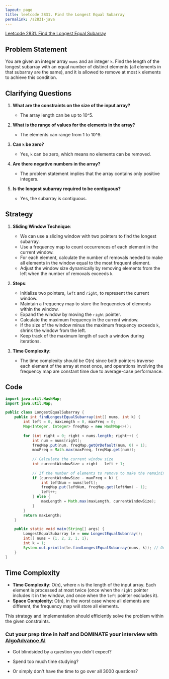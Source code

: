 ```yaml
---
layout: page
title: leetcode 2831. Find the Longest Equal Subarray
permalink: /s2831-java
---
```

[Leetcode 2831. Find the Longest Equal Subarray](https://algoadvance.github.io/algoadvance/l2831)
## Problem Statement

You are given an integer array `nums` and an integer `k`. Find the length of the longest subarray with an equal number of distinct elements (all elements in that subarray are the same), and it is allowed to remove at most `k` elements to achieve this condition.

## Clarifying Questions

1. **What are the constraints on the size of the input array?**
   - The array length can be up to 10^5.

2. **What is the range of values for the elements in the array?**
   - The elements can range from 1 to 10^9.

3. **Can `k` be zero?**
   - Yes, `k` can be zero, which means no elements can be removed.

4. **Are there negative numbers in the array?**
   - The problem statement implies that the array contains only positive integers.

5. **Is the longest subarray required to be contiguous?**
   - Yes, the subarray is contiguous.

## Strategy

1. **Sliding Window Technique**:
   - We can use a sliding window with two pointers to find the longest subarray.
   - Use a frequency map to count occurrences of each element in the current window.
   - For each element, calculate the number of removals needed to make all elements in the window equal to the most frequent element.
   - Adjust the window size dynamically by removing elements from the left when the number of removals exceeds `k`.

2. **Steps**:
   - Initialize two pointers, `left` and `right`, to represent the current window.
   - Maintain a frequency map to store the frequencies of elements within the window.
   - Expand the window by moving the `right` pointer.
   - Calculate the maximum frequency in the current window.
   - If the size of the window minus the maximum frequency exceeds `k`, shrink the window from the left.
   - Keep track of the maximum length of such a window during iterations.

3. **Time Complexity**:
   - The time complexity should be O(n) since both pointers traverse each element of the array at most once, and operations involving the frequency map are constant time due to average-case performance.

## Code

```java
import java.util.HashMap;
import java.util.Map;

public class LongestEqualSubarray {
    public int findLongestEqualSubarray(int[] nums, int k) {
        int left = 0, maxLength = 0, maxFreq = 0;
        Map<Integer, Integer> freqMap = new HashMap<>();
        
        for (int right = 0; right < nums.length; right++) {
            int num = nums[right];
            freqMap.put(num, freqMap.getOrDefault(num, 0) + 1);
            maxFreq = Math.max(maxFreq, freqMap.get(num));
            
            // Calculate the current window size
            int currentWindowSize = right - left + 1;
            
            // If the number of elements to remove to make the remaining elements all equal exceeds k, shrink the window
            if (currentWindowSize - maxFreq > k) {
                int leftNum = nums[left];
                freqMap.put(leftNum, freqMap.get(leftNum) - 1);
                left++;
            } else {
                maxLength = Math.max(maxLength, currentWindowSize);
            }
        }
        return maxLength;
    }

    public static void main(String[] args) {
        LongestEqualSubarray le = new LongestEqualSubarray();
        int[] nums = {1, 2, 2, 1, 1};
        int k = 1;
        System.out.println(le.findLongestEqualSubarray(nums, k)); // Output should be 4
    }
}
```

## Time Complexity

- **Time Complexity**: O(n), where `n` is the length of the input array. Each element is processed at most twice (once when the `right` pointer includes it in the window, and once when the `left` pointer excludes it).
- **Space Complexity**: O(n), in the worst case where all elements are different, the frequency map will store all elements.

This strategy and implementation should efficiently solve the problem within the given constraints.


### Cut your prep time in half and DOMINATE your interview with [AlgoAdvance AI](https://algoAdvance.com)

- Got blindsided by a question you didn't expect?

- Spend too much time studying?

- Or simply don't have the time to go over all 3000 questions?

